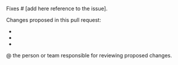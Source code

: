 Fixes # [add here reference to the issue]. 

Changes proposed in this pull request:

-
-
-


@  the person or team responsible for reviewing proposed changes.
